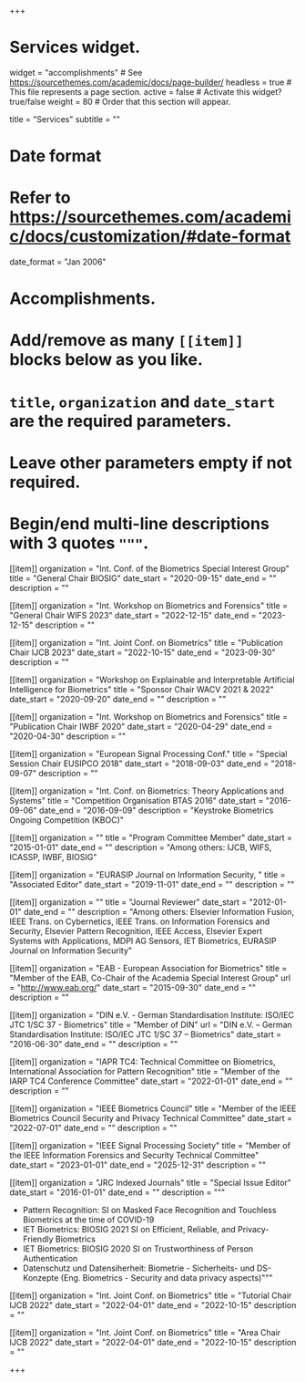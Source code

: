 +++
# Services widget.
widget = "accomplishments"  # See https://sourcethemes.com/academic/docs/page-builder/
headless = true  # This file represents a page section.
active = false  # Activate this widget? true/false
weight = 80  # Order that this section will appear.

title = "Services"
subtitle = ""

# Date format
#   Refer to https://sourcethemes.com/academic/docs/customization/#date-format
date_format = "Jan 2006"

# Accomplishments.
#   Add/remove as many `[[item]]` blocks below as you like.
#   `title`, `organization` and `date_start` are the required parameters.
#   Leave other parameters empty if not required.
#   Begin/end multi-line descriptions with 3 quotes `"""`.

[[item]]
  organization = "Int. Conf. of the Biometrics Special Interest Group"
  title = "General Chair BIOSIG"
  date_start = "2020-09-15"
  date_end = ""
  description = ""
  
[[item]]
  organization = "Int. Workshop on Biometrics and Forensics"
  title = "General Chair WIFS 2023"
  date_start = "2022-12-15"
  date_end = "2023-12-15"
  description = ""
  
[[item]]
  organization = "Int. Joint Conf. on Biometrics"
  title = "Publication Chair IJCB 2023"
  date_start = "2022-10-15"
  date_end = "2023-09-30"
  description = ""
  
[[item]]
  organization = "Workshop on Explainable and Interpretable Artificial Intelligence for Biometrics"
  title = "Sponsor Chair WACV 2021 & 2022"
  date_start = "2020-09-20"
  date_end = ""
  description = ""


[[item]]
  organization = "Int. Workshop on Biometrics and Forensics"
  title = "Publication Chair IWBF 2020"
  date_start = "2020-04-29"
  date_end = "2020-04-30"
  description = ""

[[item]]
  organization = "European Signal Processing Conf."
  title = "Special Session Chair EUSIPCO 2018"
  date_start = "2018-09-03"
  date_end = "2018-09-07"
  description = ""
  
[[item]]
  organization = "Int. Conf. on Biometrics: Theory Applications and Systems"
  title = "Competition Organisation BTAS 2016"
  date_start = "2016-09-06"
  date_end = "2016-09-09"
  description = "Keystroke Biometrics Ongoing Competition (KBOC)"

[[item]]
  organization = ""
  title = "Program Committee Member"
  date_start = "2015-01-01"
  date_end = ""
  description = "Among others: IJCB, WIFS, ICASSP, IWBF, BIOSIG"

[[item]]
  organization = "EURASIP Journal on Information Security, "
  title = "Associated Editor"
  date_start = "2019-11-01"
  date_end = ""
  description = ""
  
  [[item]]
  organization = ""
  title = "Journal Reviewer"
  date_start = "2012-01-01"
  date_end = ""
  description = "Among others: Elsevier Information Fusion, IEEE Trans. on Cybernetics, IEEE Trans. on Information Forensics and Security, Elsevier Pattern Recognition, IEEE Access, Elsevier Expert Systems with Applications, MDPI AG Sensors, IET Biometrics, EURASIP Journal on Information Security"

[[item]]
  organization = "EAB - European Association for Biometrics"
  title = "Member of the EAB, Co-Chair of the Academia Special Interest Group"
  url = "http://www.eab.org/"
  date_start = "2015-09-30"
  date_end = ""
  description = ""

[[item]]
  organization = "DIN e.V. - German Standardisation Institute: ISO/IEC JTC 1/SC 37 - Biometrics"
  title = "Member of DIN"
  url = "DIN e.V. – German Standardisation Institute: ISO/IEC JTC 1/SC 37 – Biometrics"
  date_start = "2016-06-30"
  date_end = ""
  description = ""
  
[[item]]
  organization = "IAPR TC4: Technical Committee on Biometrics, International Association for Pattern Recognition"
  title = "Member of the IARP TC4 Conference Committee"
  date_start = "2022-01-01"
  date_end = ""
  description = ""
  
[[item]]
  organization = "IEEE Biometrics Council"
  title = "Member of the IEEE Biometrics Council Security and Privacy Technical Committee"
  date_start = "2022-07-01"
  date_end = ""
  description = ""
 
[[item]]
  organization = "IEEE Signal Processing Society"
  title = "Member of the IEEE Information Forensics and Security Technical Committee"
  date_start = "2023-01-01"
  date_end = "2025-12-31"
  description = ""
  
[[item]]
  organization = "JRC Indexed Journals"
  title = "Special Issue Editor"
  date_start = "2016-01-01"
  date_end = ""
  description = """
  - Pattern Recognition: SI on Masked Face Recognition and Touchless Biometrics at the time of COVID-19
  - IET Biometrics: BIOSIG 2021 SI on Efficient, Reliable, and Privacy-Friendly Biometrics
  - IET Biometrics: BIOSIG 2020 SI on Trustworthiness of Person Authentication
  - Datenschutz und Datensiherheit: Biometrie - Sicherheits- und DS-Konzepte (Eng. Biometrics - Security and data privacy aspects)"""

[[item]]
  organization = "Int. Joint Conf. on Biometrics"
  title = "Tutorial Chair IJCB 2022"
  date_start = "2022-04-01"
  date_end = "2022-10-15"
  description = ""
  
[[item]]
  organization = "Int. Joint Conf. on Biometrics"
  title = "Area Chair IJCB 2022"
  date_start = "2022-04-01"
  date_end = "2022-10-15"
  description = ""
  

+++

